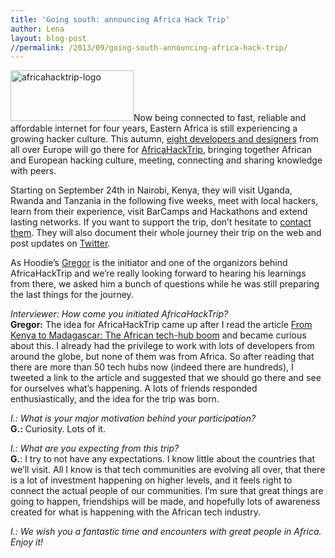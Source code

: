 ```yaml
---
title: 'Going south: announcing Africa Hack Trip'
author: Lena
layout: blog-post
//permalink: /2013/09/going-south-announcing-africa-hack-trip/
---
```

<img class="size-medium wp-image-388 alignleft" alt="africahacktrip-logo" src="http://blog.hood.ie/wp-content/uploads/2013/08/africahacktrip-logo-300x124.png" width="197" height="81" />Now being connected to fast, reliable and affordable internet for four years, Eastern Africa is still experiencing a growing hacker culture. This autumn, [eight developers and designers][1] from all over Europe will go there for [AfricaHackTrip][2], bringing together African and European hacking culture, meeting, connecting and sharing knowledge with peers.



<div>
  <p>
    Starting on September 24th in Nairobi, Kenya, they will visit Uganda, Rwanda and Tanzania in the following five weeks, meet with local hackers, learn from their experience, visit BarCamps and Hackathons and extend lasting networks. If you want to support the trip, don&#8217;t hesitate to <a href="mailto:hello@africahacktrip.org?subject=AfricaHackTrip">contact them</a>. They will also document their whole journey their trip on the web and post updates on <a href="https://twitter.com/AfricaHackTrip">Twitter</a>.
  </p>

  <p>
    As Hoodie&#8217;s <a href="http://twitter.com/gr2m">Gregor</a> is the initiator and one of the organizors behind AfricaHackTrip and we&#8217;re really looking forward to hearing his learnings from there, we asked him a bunch of questions while he was still preparing the last things for the journey.
  </p>

  <p>
    <em>Interviewer: How come you initiated AfricaHackTrip?</em><br /> <strong>Gregor:</strong> The idea for AfricaHackTrip came up after I read the article <a href="http://www.bbc.co.uk/news/business-18878585">From Kenya to Madagascar: The African tech-hub boom</a> and became curious about this. I already had the privilege to work with lots of developers from around the globe, but none of them was from Africa. So after reading that there are more than 50 tech hubs now (indeed there are hundreds), I tweeted a link to the article and suggested that we should go there and see for ourselves what&#8217;s happening. A lots of friends responded enthusiastically, and the idea for the trip was born.
  </p>

  <p>
    <em>I.: What is your major motivation behind your participation?</em><br /> <strong>G.:</strong> Curiosity. Lots of it.
  </p>

  <p>
    <em>I.: What are you expecting from this trip?</em><br /> <strong>G.</strong>: I try to not have any expectations. I know little about the countries that we&#8217;ll visit. All I know is that tech communities are evolving all over, that there is a lot of investment happening on higher levels, and it feels right to connect the actual people of our communities. I&#8217;m sure that great things are going to happen, friendships will be made, and hopefully lots of awareness created for what is happening with the African tech industry.
  </p>

  <p>
    <em>I.: We wish you a fantastic time and encounters with great people in Africa. Enjoy it!</em>
  </p>
</div>

 [1]: http://africahacktrip.org/#/about-us
 [2]: http://africahacktrip.org/#/

